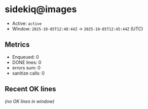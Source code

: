 # sidekiq@images

- Active: `active`
- Window: `2025-10-05T12:40:44Z` → `2025-10-05T12:45:44Z` (UTC)

## Metrics
- Enqueued: 0
- DONE lines: 0
- errors sum: 0
- sanitize calls: 0

## Recent OK lines
_(no OK lines in window)_
